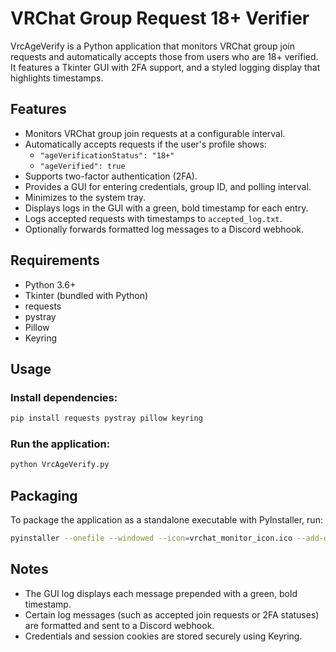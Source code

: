 # VRChat Group Request 18+ Verifier

VrcAgeVerify is a Python application that monitors VRChat group join requests and automatically accepts those from users who are 18+ verified. It features a Tkinter GUI with 2FA support, and a styled logging display that highlights timestamps.

## Features
- Monitors VRChat group join requests at a configurable interval.
- Automatically accepts requests if the user's profile shows:
  - `"ageVerificationStatus": "18+"`
  - `"ageVerified": true`
- Supports two-factor authentication (2FA).
- Provides a GUI for entering credentials, group ID, and polling interval.
- Minimizes to the system tray.
- Displays logs in the GUI with a green, bold timestamp for each entry.
- Logs accepted requests with timestamps to `accepted_log.txt`.
- Optionally forwards formatted log messages to a Discord webhook.

## Requirements
- Python 3.6+
- Tkinter (bundled with Python)
- requests
- pystray
- Pillow
- Keyring

## Usage

### Install dependencies:
```bash
pip install requests pystray pillow keyring
```

### Run the application:
```bash
python VrcAgeVerify.py
```

## Packaging
To package the application as a standalone executable with PyInstaller, run:
```bash
pyinstaller --onefile --windowed --icon=vrchat_monitor_icon.ico --add-data "vrchat_monitor_icon.ico;." VrcAgeVerify.py
```

## Notes
- The GUI log displays each message prepended with a green, bold timestamp.
- Certain log messages (such as accepted join requests or 2FA statuses) are formatted and sent to a Discord webhook.
- Credentials and session cookies are stored securely using Keyring.
